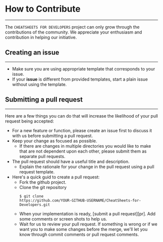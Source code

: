 # How to Contribute

---

The `CHEATSHEETS FOR DEVELOPERS` project can only grow through the contributions of the community. We appreciate your enthusiasm and contribution in helping our initiative.

## Creating an issue

---

- Make sure you are using appropriate template that corresponds to your issue.
- If your **issue** is different from provided templates, start a plain issue without using the template.

## Submitting a pull request

---

Here are a few things you can do that will increase the likelihood of your pull request being accepted:

- For a new feature or function, please create an issue first to discuss it with us before submitting a pull request.
- Keep your change as focused as possible.
  - If there are changes in multiple directories you would like to make that are not dependent upon each other, please submit them as separate pull requests.
- The pull request should have a useful title and description.
  - Explain the rationale for your change in the pull request using a pull request template.
- Here's a quick guid to create a pull request:
  - Fork the github project.
  - Clone the git repository
    ```(bash)
    $ git clone
    https://github.com/YOUR-GITHUB-USERNAME/CheatSheets-for-Developers.git
    ```
  - When your implementation is ready, [submit a pull request][pr]. Add some comments or screen shots to help us.
  - Wait for us to review your pull request. If something is wrong or if we want you to make some changes before the merge, we'll let you know through commit comments or pull request comments.
